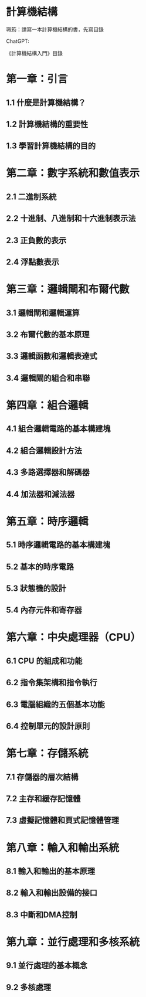 計算機結構
=========
珮筠：請寫一本計算機結構的書，先寫目錄

ChatGPT:


《計算機結構入門》目錄

# 第一章：引言
## 1.1 什麼是計算機結構？
## 1.2 計算機結構的重要性
## 1.3 學習計算機結構的目的

# 第二章：數字系統和數值表示
## 2.1 二進制系統
## 2.2 十進制、八進制和十六進制表示法
## 2.3 正負數的表示
## 2.4 浮點數表示

# 第三章：邏輯閘和布爾代數
## 3.1 邏輯閘和邏輯運算
## 3.2 布爾代數的基本原理
## 3.3 邏輯函數和邏輯表達式
## 3.4 邏輯閘的組合和串聯

# 第四章：組合邏輯
## 4.1 組合邏輯電路的基本構建塊
## 4.2 組合邏輯設計方法
## 4.3 多路選擇器和解碼器
## 4.4 加法器和減法器

# 第五章：時序邏輯
## 5.1 時序邏輯電路的基本構建塊
## 5.2 基本的時序電路
## 5.3 狀態機的設計
## 5.4 內存元件和寄存器

# 第六章：中央處理器（CPU）
## 6.1 CPU 的組成和功能
## 6.2 指令集架構和指令執行
## 6.3 電腦組織的五個基本功能
## 6.4 控制單元的設計原則

# 第七章：存儲系統
## 7.1 存儲器的層次結構
## 7.2 主存和緩存記憶體
## 7.3 虛擬記憶體和頁式記憶體管理

# 第八章：輸入和輸出系統
## 8.1 輸入和輸出的基本原理
## 8.2 輸入和輸出設備的接口
## 8.3 中斷和DMA控制

# 第九章：並行處理和多核系統
## 9.1 並行處理的基本概念
## 9.2 多核處理
